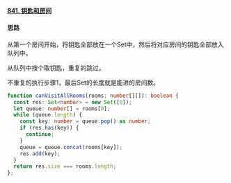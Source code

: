 #### [841. 钥匙和房间](https://leetcode-cn.com/problems/keys-and-rooms/)



#### 思路

从第一个房间开始，将钥匙全部放在一个Set中，然后将对应房间的钥匙全部放入队列中。

从队列中按个取钥匙，重复的跳过。

不重复的执行步骤1，最后Set的长度就是能进的房间数。



```typescript
function canVisitAllRooms(rooms: number[][]): boolean {
  const res: Set<number> = new Set([0]);
  let queue: number[] = rooms[0];
  while (queue.length) {
    const key: number = queue.pop() as number;
    if (res.has(key)) {
      continue;
    }
    queue = queue.concat(rooms[key]);
    res.add(key);
  }
  return res.size === rooms.length;
};
```

